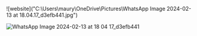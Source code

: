 ![website]("C:\Users\maury\OneDrive\Pictures\WhatsApp Image 2024-02-13 at 18.04.17_d3efb441.jpg")


![WhatsApp Image 2024-02-13 at 18 04 17_d3efb441](https://github.com/Ankita0112/To-do-list-project/assets/137000116/0376fa72-a5e4-41a7-920b-f812367bfe4d)
